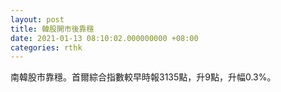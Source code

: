 ```yaml
---
layout: post
title: 韓股開市後靠穩
date: 2021-01-13 08:10:02.000000000 +08:00
categories: rthk
---
```


南韓股市靠穩。首爾綜合指數較早時報3135點，升9點，升幅0.3%。

